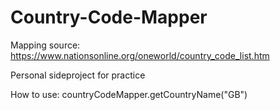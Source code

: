 # Country-Code-Mapper

Mapping source: https://www.nationsonline.org/oneworld/country_code_list.htm

Personal sideproject for practice

How to use: countryCodeMapper.getCountryName("GB")
